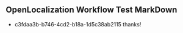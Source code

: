 ## OpenLocalization Workflow Test MarkDown
* c3fdaa3b-b746-4cd2-b18a-1d5c38ab2115 thanks!

<!--HONumber=Aug16_HO2-->


